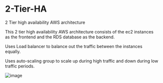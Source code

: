 # 2-Tier-HA
2 Tier high availability AWS architecture

This 2 tier high availability AWS architecture consists of the ec2 instances as the frontend and the RDS database as the backend.

Uses Load balancer to balance out the traffic between the instances equally.

Uses auto-scaling group to scale up during high traffic and down during low traffic periods.



![image](https://github.com/AngKaiJie/2-Tier-HA/assets/157267452/8440e6fa-72eb-455c-b592-d2dd2d11cea7)
